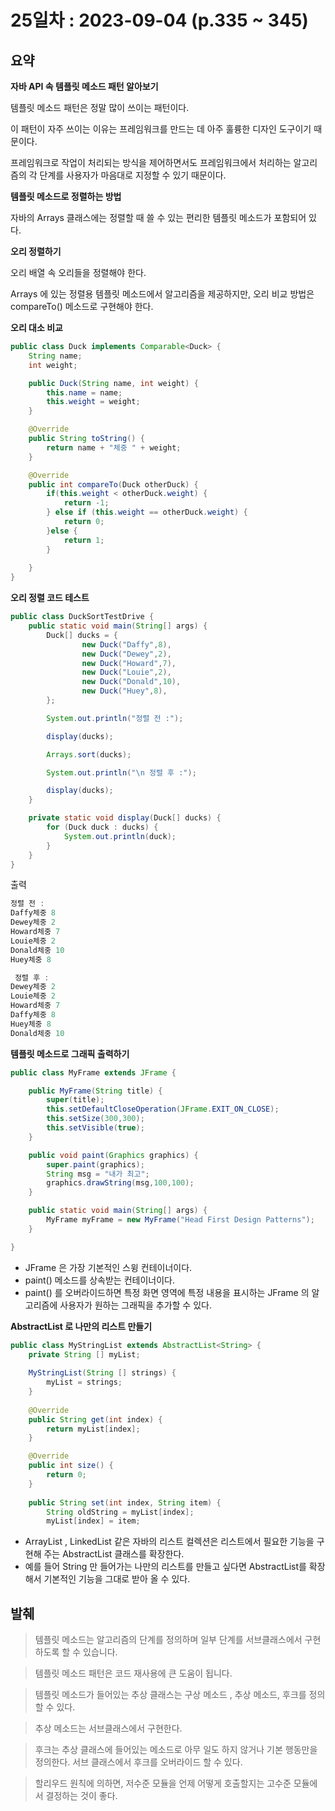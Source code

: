 # 25일차 : 2023-09-04 (p.335 ~ 345)

## 요약

**자바 API 속 템플릿 메소드 패턴 알아보기**

템플릿 메소드 패턴은 정말 많이 쓰이는 패턴이다.

이 패턴이 자주 쓰이는 이유는 프레임워크를 만드는 데 아주 훌륭한 디자인 도구이기 때문이다.

프레임워크로 작업이 처리되는 방식을 제어하면서도 프레임워크에서 처리하는 알고리즘의 각 단계를 사용자가 마음대로 지정할 수 있기 때문이다.

**템플릿 메소드로 정렬하는 방법**

자바의 Arrays 클래스에는 정렬할 때 쓸 수 있는 편리한 템플릿 메소드가 포함되어 있다.

**오리 정렬하기**

오리 배열 속 오리들을 정렬해야 한다.

Arrays 에 있는 정렬용 템플릿 메소드에서 알고리즘을 제공하지만, 오리 비교 방법은 compareTo() 메소드로 구현해야 한다.

**오리 대소 비교**

```java
public class Duck implements Comparable<Duck> {
    String name;
    int weight;

    public Duck(String name, int weight) {
        this.name = name;
        this.weight = weight;
    }

    @Override
    public String toString() {
        return name + "체중 " + weight;
    }

    @Override
    public int compareTo(Duck otherDuck) {
        if(this.weight < otherDuck.weight) {
            return -1;
        } else if (this.weight == otherDuck.weight) {
            return 0;
        }else {
            return 1;
        }
       
    }
}
```

**오리 정렬 코드 테스트**

```java
public class DuckSortTestDrive {
    public static void main(String[] args) {
        Duck[] ducks = {
                new Duck("Daffy",8),
                new Duck("Dewey",2),
                new Duck("Howard",7),
                new Duck("Louie",2),
                new Duck("Donald",10),
                new Duck("Huey",8),
        };

        System.out.println("정렬 전 :");

        display(ducks);

        Arrays.sort(ducks);

        System.out.println("\n 정렬 후 :");

        display(ducks);
    }

    private static void display(Duck[] ducks) {
        for (Duck duck : ducks) {
            System.out.println(duck);
        }
    }
}
```

출력

```java
정렬 전 :
Daffy체중 8
Dewey체중 2
Howard체중 7
Louie체중 2
Donald체중 10
Huey체중 8

 정렬 후 :
Dewey체중 2
Louie체중 2
Howard체중 7
Daffy체중 8
Huey체중 8
Donald체중 10

```

**템플릿 메소드로 그래픽 출력하기**

```java
public class MyFrame extends JFrame {

    public MyFrame(String title) {
        super(title);
        this.setDefaultCloseOperation(JFrame.EXIT_ON_CLOSE);
        this.setSize(300,300);
        this.setVisible(true);
    }

    public void paint(Graphics graphics) {
        super.paint(graphics);
        String msg = "내가 최고";
        graphics.drawString(msg,100,100);
    }

    public static void main(String[] args) {
        MyFrame myFrame = new MyFrame("Head First Design Patterns");
    }

}
```

- JFrame 은 가장 기본적인 스윙 컨테이너이다.
- paint() 메소드를 상속받는 컨테이너이다.
- paint() 를 오버라이드하면 특정 화면 영역에 특정 내용을 표시하는 JFrame 의 알고리즘에 사용자가 원하는 그래픽을 추가할 수 있다.

**AbstractList 로 나만의 리스트 만들기**

```java
public class MyStringList extends AbstractList<String> {
    private String [] myList;
    
    MyStringList(String [] strings) {
        myList = strings;
    }
    
    @Override
    public String get(int index) {
        return myList[index];
    }

    @Override
    public int size() {
        return 0;
    }
    
    public String set(int index, String item) {
        String oldString = myList[index];
        myList[index] = item; 
```

- ArrayList , LinkedList 같은 자바의 리스트 컬렉션은 리스트에서 필요한 기능을 구현해 주는 AbstractList 클래스를 확장한다.
- 예를 들어 String 만 들어가는 나만의 리스트를 만들고 싶다면 AbstractList를 확장해서 기본적인 기능을 그대로 받아 올 수 있다.

## 발췌

> 템플릿 메소드는 알고리즘의 단계를 정의하며 일부 단계를 서브클래스에서 구현하도록 할 수 있습니다.
>

> 템플릿 메소드 패턴은 코드 재사용에 큰 도움이 됩니다.
>

> 템플릿 메소드가 들어있는 추상 클래스는 구상 메소드 , 추상 메소드, 후크를 정의할 수 있다.
>

> 추상 메소드는 서브클래스에서 구현한다.
>

> 후크는 추상 클래스에 들어있는 메소드로 아무 일도 하지 않거나 기본 행동만을 정의한다. 서브 클래스에서 후크를 오버라이드 할 수 있다.
>

> 할리우드 원칙에 의하면, 저수준 모듈을 언제 어떻게 호출할지는 고수준 모듈에서 결정하는 것이 좋다.


